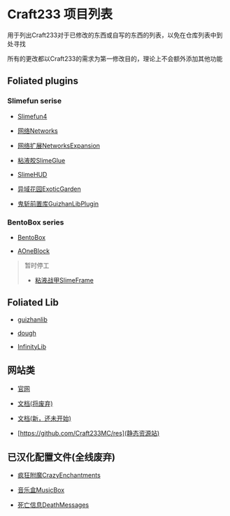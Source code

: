 # Craft233 项目列表

用于列出Craft233对于已修改的东西或自写的东西的列表，以免在仓库列表中到处寻找

所有的更改都以Craft233的需求为第一修改目的，理论上不会额外添加其他功能

## Foliated plugins 
### Slimefun serise
- [Slimefun4](https://github.com/Craft233MC/Slimefun4)

- [网络Networks](https://github.com/Craft233MC/Networks)

- [网络扩展NetworksExpansion](https://github.com/Craft233MC/NetworksExpansion)

- [粘液胶SlimeGlue](https://github.com/Craft233MC/SlimeGlue)

- [SlimeHUD](https://github.com/Craft233MC/SlimeHUD)

- [异域花园ExoticGarden](https://github.com/Craft233MC/ExoticGarden)

- [鬼斩前置库GuizhanLibPlugin](https://github.com/Craft233MC/GuizhanLibPlugin)

### BentoBox series 

- [BentoBox](https://github.com/Craft233MC/BentoBox)

- [AOneBlock](https://github.com/Craft233MC/AOneBlock)
> 暂时停工
> 
> - [粘液战甲SlimeFrame](https://github.com/Craft233MC/SlimeFrame)

## Foliated Lib
- [guizhanlib](https://github.com/Craft233MC/guizhanlib)

- [dough](https://github.com/Craft233MC/dough)

- [InfinityLib](https://github.com/Craft233MC/InfinityLib)

## 网站类
- [官网](https://github.com/Craft233MC/website)

- [文档(将废弃)](https://github.com/Craft233MC/docs)

- [文档(新，还未开始)](https://github.com/Craft233MC/documentation)

- [https://github.com/Craft233MC/res](静态资源站)

## 已汉化配置文件(全线废弃)
- [疯狂附魔CrazyEnchantments](https://github.com/Craft233MC/CrazyEnchantments_config)

- [音乐盒MusicBox](https://github.com/Craft233MC/MusicBox_cn_lang)

- [死亡信息DeathMessages](https://github.com/Craft233MC/DeathMessages_messages)
